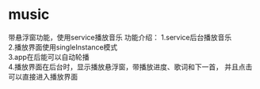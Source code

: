 # music
带悬浮窗功能，使用service播放音乐
功能介绍：
1.service后台播放音乐  
2.播放界面使用singleInstance模式  
3.app在后能可以自动轮播  
4.播放界面在后台时，显示播放悬浮窗，带播放进度、歌词和下一首，
并且点击可以直接进入播放界面

